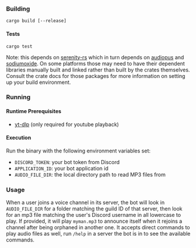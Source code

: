 ### Building
`cargo build [--release]`

#### Tests
`cargo test`

Note: this depends on [serenity-rs](https://github.com/serenity-rs/serenity) which in turn depends on [audiopus](https://crates.io/crates/audiopus) and [sodiumoxide](https://crates.io/crates/sodiumoxide). On some platforms those may need to have their dependent libraries manually built and linked rather than built by the crates themselves. Consult the crate docs for those packages for more information on setting up your build environment.

### Running
#### Runtime Prerequisites
* [yt-dlp](https://github.com/yt-dlp/yt-dlp) (only required for youtube playback)

#### Execution
Run the binary with the following environment variables set:
* `DISCORD_TOKEN`: your bot token from Discord
* `APPLICATION_ID`: your bot application id
* `AUDIO_FILE_DIR`: the local directory path to read MP3 files from

### Usage
When a user joins a voice channel in its server, the bot will look in `AUDIO_FILE_DIR` for a folder matching the guild ID of that server, then look for an mp3 file matching the user's Discord username in all lowercase to play. If provided, it will play `myman.mp3` to announce itself when it rejoins a channel after being orphaned in another one. It accepts direct commands to play audio files as well, run `/help` in a server the bot is in to see the available commands.
